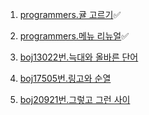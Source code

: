 1. [programmers.귤 고르기](https://school.programmers.co.kr/learn/courses/30/lessons/138476)✅

2. [programmers.메뉴 리뉴얼](https://school.programmers.co.kr/learn/courses/30/lessons/72411)✅

3. [boj13022번.늑대와 올바른 단어](https://www.acmicpc.net/problem/13022)

4. [boj17505번.링고와 순열](https://www.acmicpc.net/problem/17505)

5. [boj20921번.그렇고 그런 사이](https://www.acmicpc.net/problem/20921)
